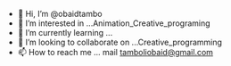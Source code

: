 - 👋 Hi, I’m @obaidtambo
- 👀 I’m interested in ...Animation_Creative_programing
- 🌱 I’m currently learning ...
- 💞️ I’m looking to collaborate on ...Creative_programming
- 📫 How to reach me ... mail tamboliobaid@gmail.com

<!---
obaidtambo/obaidtambo is a ✨ special ✨ repository because its `README.md` (this file) appears on your GitHub profile.
You can click the Preview link to take a look at your changes.
--->
